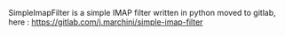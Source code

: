 SimpleImapFilter is a simple IMAP filter written in python moved to gitlab, here : https://gitlab.com/j.marchini/simple-imap-filter
